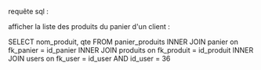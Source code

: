 requête sql :

afficher la liste des produits du panier d'un client :

SELECT nom_produit, qte 
FROM panier_produits 
INNER JOIN panier on fk_panier = id_panier
INNER JOIN produits on fk_produit = id_produit
INNER JOIN users on fk_user = id_user AND id_user = 36
